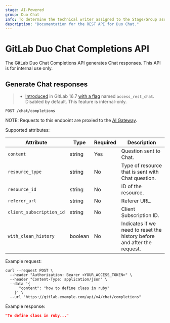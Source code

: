 ```yaml
---
stage: AI-Powered
group: Duo Chat
info: To determine the technical writer assigned to the Stage/Group associated with this page, see https://handbook.gitlab.com/handbook/product/ux/technical-writing/#assignments
description: "Documentation for the REST API for Duo Chat."
---
```


# GitLab Duo Chat Completions API

The GitLab Duo Chat Completions API generates Chat responses. This API is for internal use only.

## Generate Chat responses

> - [Introduced](https://gitlab.com/gitlab-org/gitlab/-/merge_requests/133015) in GitLab 16.7 [with a flag](../administration/feature_flags.md) named `access_rest_chat`. Disabled by default. This feature is internal-only.

```plaintext
POST /chat/completions
```

NOTE:
Requests to this endpoint are proxied to the
[AI Gateway](https://gitlab.com/gitlab-org/modelops/applied-ml/code-suggestions/ai-assist/-/blob/main/docs/api.md).

Supported attributes:

| Attribute                | Type    | Required | Description                                                             |
|--------------------------|---------|----------|-------------------------------------------------------------------------|
| `content`                | string  | Yes      | Question sent to Chat.                                                  |
| `resource_type`          | string  | No       | Type of resource that is sent with Chat question.                       |
| `resource_id`            | string  | No       | ID of the resource.                                                     |
| `referer_url`            | string  | No       | Referer URL.                                                            |
| `client_subscription_id` | string  | No       | Client Subscription ID.                                                 |
| `with_clean_history`     | boolean | No       | Indicates if we need to reset the history before and after the request. |

Example request:

```shell
curl --request POST \
  --header "Authorization: Bearer <YOUR_ACCESS_TOKEN>" \
  --header "Content-Type: application/json" \
  --data '{
      "content": "how to define class in ruby"
    }' \
  --url "https://gitlab.example.com/api/v4/chat/completions"
```

Example response:

```json
"To define class in ruby..."
```
